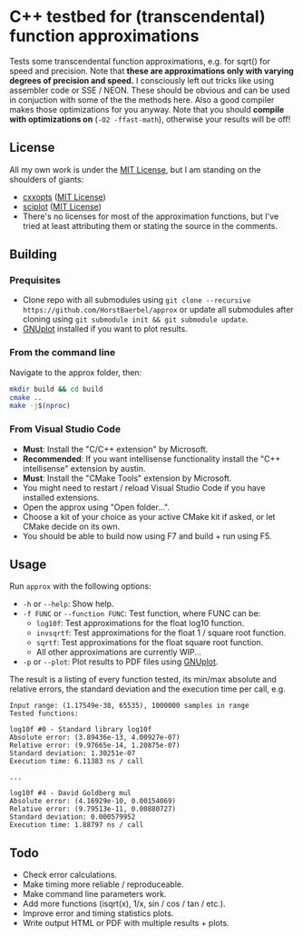 # C++ testbed for (transcendental) function approximations

Tests some transcendental function approximations, e.g. for sqrt() for speed and precision. Note that **these are approximations only with varying degrees of precision and speed.** I consciously left out tricks like using assembler code or SSE / NEON. These should be obvious and can be used in conjuction with some of the the methods here. Also a good compiler makes those optimizations for you anyway. Note that you should **compile with optimizations on** (```-O2 -ffast-math```), otherwise your results will be off!

## License

All my own work is under the [MIT License](LICENSE), but I am standing on the shoulders of giants:

* [cxxopts](https://github.com/jarro2783/cxxopts) ([MIT License](./cxxopts/LICENSE))
* [sciplot](https://github.com/sciplot/sciplot) ([MIT License](./sciplot/LICENSE))
* There's no licenses for most of the approximation functions, but I've tried at least attributing them or stating the source in the comments.

## Building

### Prequisites

* Clone repo with all submodules using ```git clone --recursive https://github.com/HorstBaerbel/approx``` or update all submodules after cloning using ```git submodule init && git submodule update```.
* [GNUplot](http://gnuplot.sourceforge.net) installed if you want to plot results.

### From the command line

Navigate to the approx folder, then:

```sh
mkdir build && cd build
cmake ..
make -j$(nproc)
```

### From Visual Studio Code

* **Must**: Install the "C/C++ extension" by Microsoft.
* **Recommended**: If you want intellisense functionality install the "C++ intellisense" extension by austin.
* **Must**: Install the "CMake Tools" extension by Microsoft.
* You might need to restart / reload Visual Studio Code if you have installed extensions.
* Open the approx using "Open folder...".
* Choose a kit of your choice as your active CMake kit if asked, or let CMake decide on its own.
* You should be able to build now using F7 and build + run using F5.

## Usage

Run ```approx``` with the following options:

* ```-h``` or ```--help```: Show help.
* ```-f FUNC``` or ```--function FUNC```: Test function, where FUNC can be:
  * ```log10f```: Test approximations for the float log10 function.
  * ```invsqrtf```: Test approximations for the float 1 / square root function.
  * ```sqrtf```: Test approximations for the float square root function.
  * All other approximations are currently WIP...
* ```-p``` or ```--plot```: Plot results to PDF files using [GNUplot](http://gnuplot.sourceforge.net).

The result is a listing of every function tested, its min/max absolute and relative errors, the standard deviation and the execution time per call, e.g.

```
Input range: (1.17549e-38, 65535), 1000000 samples in range
Tested functions:

log10f #0 - Standard library log10f
Absolute error: (3.89436e-13, 4.00927e-07)
Relative error: (9.97665e-14, 1.20875e-07)
Standard deviation: 1.30251e-07
Execution time: 6.11383 ns / call

...

log10f #4 - David Goldberg mul
Absolute error: (4.16929e-10, 0.00154069)
Relative error: (9.79513e-11, 0.00880727)
Standard deviation: 0.000579952
Execution time: 1.88797 ns / call
```

## Todo

* Check error calculations.
* Make timing more reliable / reproduceable.
* Make command line parameters work.
* Add more functions (isqrt(x), 1/x, sin / cos / tan / etc.).
* Improve error and timing statistics plots.
* Write output HTML or PDF with multiple results + plots.
